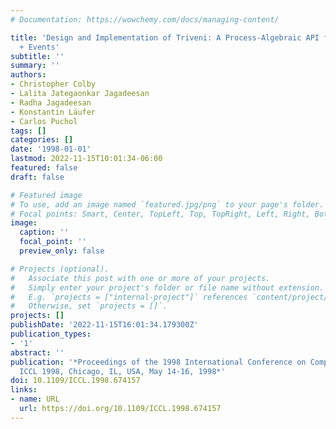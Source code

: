 ```yaml
---
# Documentation: https://wowchemy.com/docs/managing-content/

title: 'Design and Implementation of Triveni: A Process-Algebraic API for Threads
  + Events'
subtitle: ''
summary: ''
authors:
- Christopher Colby
- Lalita Jategaonkar Jagadeesan
- Radha Jagadeesan
- Konstantin Läufer
- Carlos Puchol
tags: []
categories: []
date: '1998-01-01'
lastmod: 2022-11-15T10:01:34-06:00
featured: false
draft: false

# Featured image
# To use, add an image named `featured.jpg/png` to your page's folder.
# Focal points: Smart, Center, TopLeft, Top, TopRight, Left, Right, BottomLeft, Bottom, BottomRight.
image:
  caption: ''
  focal_point: ''
  preview_only: false

# Projects (optional).
#   Associate this post with one or more of your projects.
#   Simply enter your project's folder or file name without extension.
#   E.g. `projects = ["internal-project"]` references `content/project/deep-learning/index.md`.
#   Otherwise, set `projects = []`.
projects: []
publishDate: '2022-11-15T16:01:34.179300Z'
publication_types:
- '1'
abstract: ''
publication: '*Proceedings of the 1998 International Conference on Computer Languages,
  ICCL 1998, Chicago, IL, USA, May 14-16, 1998*'
doi: 10.1109/ICCL.1998.674157
links:
- name: URL
  url: https://doi.org/10.1109/ICCL.1998.674157
---
```

